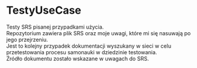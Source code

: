 # TestyUseCase
Testy SRS pisanej przypadkami użycia.  
Repozytorium zawiera plik SRS oraz moje uwagi, które mi się nasuwają po jego przejrzeniu.  
Jest to kolejny przypadek dokumentacji wyszukany w sieci w celu przetestowania procesu samonauki w dziedzinie testowania.  
Źródło dokumentu zostało wskazane w uwagach do SRS.
